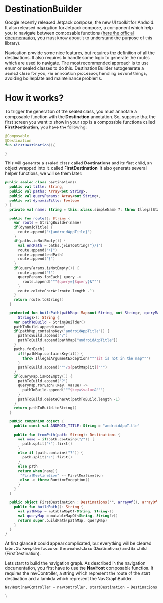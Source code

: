 # DestinationBuilder
Google recently released Jetpack compose, the new UI toolkit for Android. It also released navigation for Jetpack compose, a component which help you to navigate between composable functions ([here the official documentation](https://developer.android.com/jetpack/compose/navigation), you must know about it to understand the purpose of this library).

Navigation provide some nice features, but requires the definition of all the destinations. It also requires to handle some logic to generate the routes which are used to navigate. The most recommended approach is to use enum or sealed classes to do this. Destination Builder autogenerate a sealed class for you, via annotation processor, handling several things, avoiding boilerplate and mainteinance problems.

# How it works?
To trigger the generation of the sealed class, you must annotate a composable function with the **Destination** annotation. So, suppose that the first screen you want to show in your app is a composable functiona called **FirstDestination**, you have the following: 

``` kotlin
@Composable
@Destination
fun FirstDestination(){

}
```

This will generate a sealed class called **Destinations** and its first child, an object wrapped into it, called **FirstDestination**. It also generate several helper functions, we will se them later:

``` kotlin
public sealed class Destinations(
  public val title: String,
  public val paths: Array<out String>,
  public val queryParams: Array<out String>,
  public val dynamicTitle: Boolean
) {
  private val name: String = this::class.simpleName ?: throw IllegalStateException()

  public fun route(): String {
    var route = StringBuilder(name)
    if(dynamicTitle) {
      route.append("/{androidAppTitle}")
    }
    if(paths.isNotEmpty()) {
      val endPath = paths.joinToString("}/{")
      route.append("/{")
      route.append(endPath)
      route.append("}")
    }
    if(queryParams.isNotEmpty()) {
      route.append("?")
      queryParams.forEach{ query ->
        route.append("""$query={$query}&""")
      }
      route.deleteCharAt(route.length -1)
    }
    return route.toString()
  }

  protected fun buildPath(pathMap: Map<out String, out String>, queryMap: Map<out String, out
      String?>): String {
    var pathToBuild = StringBuilder()
    pathToBuild.append(name)
    if(pathMap.containsKey("androidAppTitle")) {
      pathToBuild.append("/")
      pathToBuild.append(pathMap["androidAppTitle"])
    }
    paths.forEach{
      if(!pathMap.containsKey(it)) {
        throw IllegalArgumentException("""$it is not in the map""")
      }
      pathToBuild.append("""/${pathMap[it]}""")
    }
    if(queryMap.isNotEmpty()) {
      pathToBuild.append("?")
      queryMap.forEach{(key, value) ->
        pathToBuild.append("""$key=$value&""")
      }
      pathToBuild.deleteCharAt(pathToBuild.length -1)
    }
    return pathToBuild.toString()
  }

  public companion object {
    public const val ANDROID_TITLE: String = "androidAppTitle"

    public fun fromPath(path: String): Destinations {
      val name = if(path.contains("/")) {
        path.split("/").first()
      }
      else if (path.contains("?")) {
        path.split("?").first()
      }
      else path
      return when(name){
       "FirstDestination" -> FirstDestination
       else -> throw RuntimeException()
      }
    }
  }

  public object FirstDestination : Destinations("", arrayOf(), arrayOf(), false) {
    public fun buildPath(): String {
      val pathMap = mutableMapOf<String, String>()
      val queryMap = mutableMapOf<String, String?>()
      return super.buildPath(pathMap, queryMap)
    }
  }
}
```

At first glance it could appear complicated, but everything will be cleared later. So keep the focus on the sealed class (Destinations) and its child (FirstDestination). 

Lets start to build the navigation graph. As described in the navigation documentation, you first have to use the **NavHost** composable function. It requires the navController, a string which represent the route of the start destination and a lambda which represent the NavGraphBuilder.

``` kotlin
NavHost(navController = navController, startDestination = Destinations.FirstDestination.route()){

}
```


